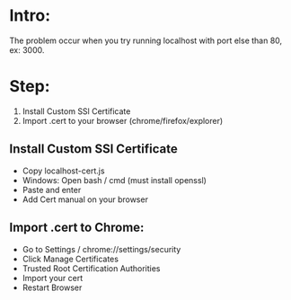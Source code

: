 # Intro:
The problem occur when you try running localhost with port else than 80, ex: 3000.

# Step:
1. Install Custom SSl Certificate
2. Import .cert to your browser (chrome/firefox/explorer)

## Install Custom SSl Certificate
- Copy localhost-cert.js
- Windows: Open bash / cmd (must install openssl)
- Paste and enter
- Add Cert manual on your browser

## Import .cert to Chrome:
- Go to Settings / chrome://settings/security
- Click Manage Certificates
- Trusted Root Certification Authorities
- Import your cert
- Restart Browser
